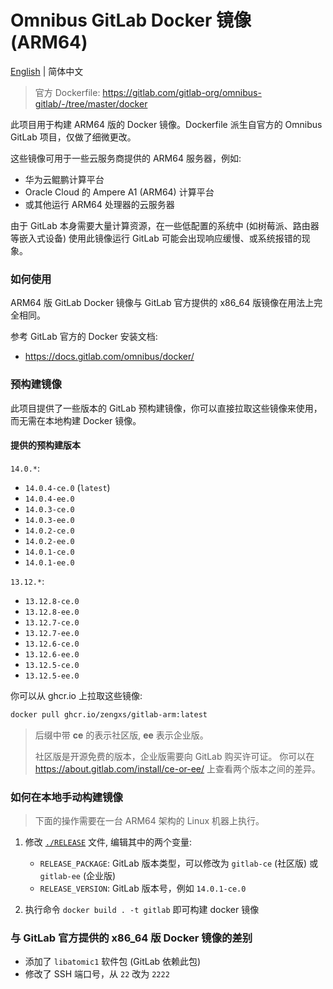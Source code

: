 # Omnibus GitLab Docker 镜像 (ARM64)

[English](./README.md) | 简体中文

> 官方 Dockerfile: <https://gitlab.com/gitlab-org/omnibus-gitlab/-/tree/master/docker>

此项目用于构建 ARM64 版的 Docker 镜像。Dockerfile 派生自官方的 Omnibus GitLab 项目，仅做了细微更改。

这些镜像可用于一些云服务商提供的 ARM64 服务器，例如:
* 华为云鲲鹏计算平台
* Oracle Cloud 的 Ampere A1 (ARM64) 计算平台
* 或其他运行 ARM64 处理器的云服务器

由于 GitLab 本身需要大量计算资源，在一些低配置的系统中 (如树莓派、路由器等嵌入式设备) 使用此镜像运行 GitLab 可能会出现响应缓慢、或系统报错的现象。


### 如何使用

ARM64 版 GitLab Docker 镜像与 GitLab 官方提供的 x86_64 版镜像在用法上完全相同。

参考 GitLab 官方的 Docker 安装文档:
* <https://docs.gitlab.com/omnibus/docker/>


### 预构建镜像

此项目提供了一些版本的 GitLab 预构建镜像，你可以直接拉取这些镜像来使用，而无需在本地构建 Docker 镜像。 

#### 提供的预构建版本
`14.0.*`:
* `14.0.4-ce.0` (`latest`)
* `14.0.4-ee.0`
* `14.0.3-ce.0`
* `14.0.3-ee.0`
* `14.0.2-ce.0`
* `14.0.2-ee.0`
* `14.0.1-ce.0`
* `14.0.1-ee.0`

`13.12.*`:
* `13.12.8-ce.0`
* `13.12.8-ee.0`
* `13.12.7-ce.0`
* `13.12.7-ee.0`
* `13.12.6-ce.0`
* `13.12.6-ee.0`
* `13.12.5-ce.0`
* `13.12.5-ee.0`

你可以从 ghcr.io 上拉取这些镜像:
```sh
docker pull ghcr.io/zengxs/gitlab-arm:latest
```

> 后缀中带 **ce** 的表示社区版, **ee** 表示企业版。
>
> 社区版是开源免费的版本，企业版需要向 GitLab 购买许可证。
> 你可以在 <https://about.gitlab.com/install/ce-or-ee/> 上查看两个版本之间的差异。


### 如何在本地手动构建镜像

> 下面的操作需要在一台 ARM64 架构的 Linux 机器上执行。

1. 修改 [`./RELEASE`](./RELEASE) 文件, 编辑其中的两个变量:
   * `RELEASE_PACKAGE`: GitLab 版本类型，可以修改为 `gitlab-ce` (社区版) 或 `gitlab-ee` (企业版)
   * `RELEASE_VERSION`: GitLab 版本号，例如 `14.0.1-ce.0`

2. 执行命令 `docker build . -t gitlab` 即可构建 docker 镜像


### 与 GitLab 官方提供的 x86_64 版 Docker 镜像的差别

* 添加了 `libatomic1` 软件包 (GitLab 依赖此包)
* 修改了 SSH 端口号，从 `22` 改为 `2222`

